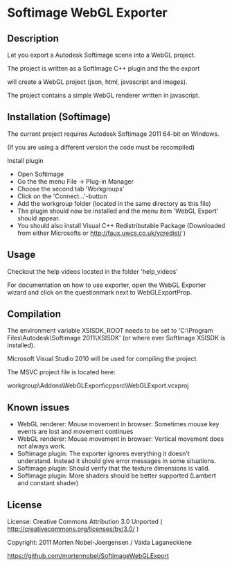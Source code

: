 Softimage WebGL Exporter
====================================

## Description

Let you export a Autodesk Softimage scene into a WebGL project.

The project is written as a SoftImage C++ plugin and the the export

will create a WebGL project (json, html, javascript and images).

The project contains a simple WebGL renderer written in javascript.

## Installation (Softimage)

The current project requires Autodesk Softimage 2011 64-bit on Windows.
 
(If you are using a different version the code must be recompiled)

Install plugin
* Open Softimage
* Go the the menu File -> Plug-in Manager
* Choose the second tab 'Workgroups'
* Click on the 'Connect...'-button
* Add the workgroup folder (located in the same directory as this file)
* The plugin should now be installed and the menu item 'WebGL Export' should appear.
* You should also install Visual C++ Redistributable Package (Downloaded from either Microsofts or http://faux.uwcs.co.uk/vcredist/ )

## Usage

Checkout the help videos located in the folder 'help_videos'

For documentation on how to use exporter, open the WebGL Exporter wizard and click on the questionmark next to WebGLExportProp.

## Compilation

The environment variable XSISDK_ROOT needs to be set to 'C:\Program Files\Autodesk\Softimage 2011\XSISDK' (or where ever SoftImage XSISDK is installed).

Microsoft Visual Studio 2010 will be used for compiling the project.

The MSVC project file is located here: 

workgroup\Addons\WebGLExport\cppsrc\WebGLExport.vcxproj

## Known issues

* WebGL renderer: Mouse movement in browser: Sometimes mouse key events are lost and movement continues
* WebGL renderer: Mouse movement in browser: Vertical movement does not always work.
* Softimage plugin: The exporter ignores everything it doesn't understand. Instead it should give error messages in some situations.
* Softimage plugin: Should verify that the texture dimensions is valid.
* Softimage plugin: More shaders should be better supported (Lambert and constant shader)

## License

License: Creative Commons Attribution 3.0 Unported ( http://creativecommons.org/licenses/by/3.0/ )

Copyright: 2011 Morten Nobel-Joergensen / Vaida Laganeckiene

https://github.com/mortennobel/SoftimageWebGLExport